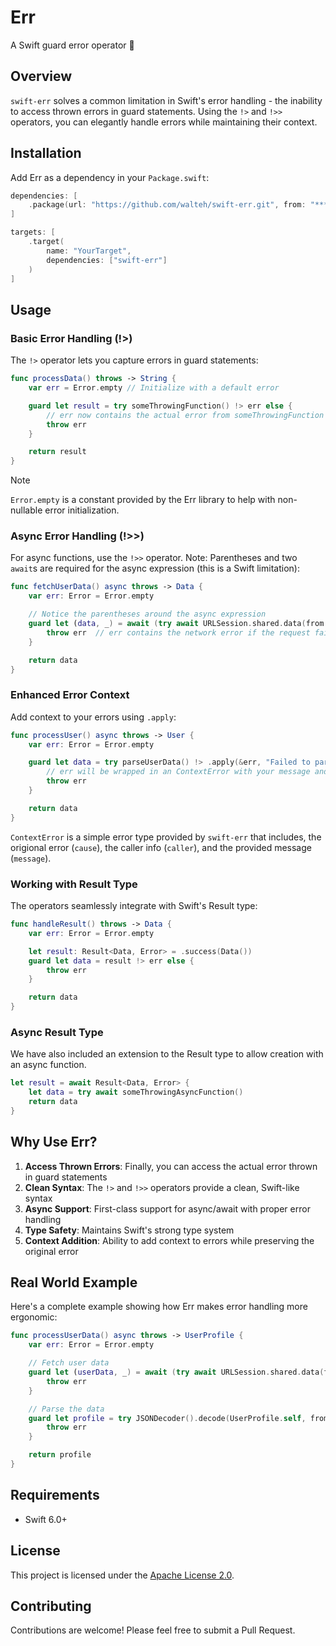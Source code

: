 # Err

A Swift guard error operator 🫡

## Overview

`swift-err` solves a common limitation in Swift's error handling - the inability to access thrown errors in guard statements. Using the `!>` and `!>>` operators, you can elegantly handle errors while maintaining their context.

## Installation

Add Err as a dependency in your `Package.swift`:

```swift
dependencies: [
    .package(url: "https://github.com/walteh/swift-err.git", from: "****check-latest-release-version****")
]

targets: [
    .target(
        name: "YourTarget",
        dependencies: ["swift-err"]
    )
]
```

## Usage

### Basic Error Handling (!>)

The `!>` operator lets you capture errors in guard statements:

```swift
func processData() throws -> String {
    var err = Error.empty // Initialize with a default error

    guard let result = try someThrowingFunction() !> err else {
        // err now contains the actual error from someThrowingFunction
        throw err
    }

    return result
}
```


> [!NOTE]
> `Error.empty` is a constant provided by the Err library to help with non-nullable error initialization.

### Async Error Handling (!>>)

For async functions, use the `!>>` operator. Note: Parentheses and two `await`s are required for the async expression (this is a Swift limitation):

```swift
func fetchUserData() async throws -> Data {
    var err: Error = Error.empty

    // Notice the parentheses around the async expression
    guard let (data, _) = await (try await URLSession.shared.data(from: url)) !>> err else {
        throw err  // err contains the network error if the request failed
    }

    return data
}
```

### Enhanced Error Context

Add context to your errors using `.apply`:

```swift
func processUser() async throws -> User {
    var err: Error = Error.empty

    guard let data = try parseUserData() !> .apply(&err, "Failed to parse user data") else {
        // err will be wrapped in an ContextError with your message and the original error
        throw err
    }

    return data
}
```

`ContextError` is a simple error type provided by `swift-err` that includes, the origional error (`cause`), the caller info (`caller`), and the provided message (`message`).

### Working with Result Type

The operators seamlessly integrate with Swift's Result type:

```swift
func handleResult() throws -> Data {
    var err: Error = Error.empty

    let result: Result<Data, Error> = .success(Data())
    guard let data = result !> err else {
        throw err
    }

    return data
}
```

### Async Result Type

We have also included an extension to the Result type to allow creation with an async function.

```swift
let result = await Result<Data, Error> {
    let data = try await someThrowingAsyncFunction()
    return data
}
```

## Why Use Err?

1. **Access Thrown Errors**: Finally, you can access the actual error thrown in guard statements
2. **Clean Syntax**: The `!>` and `!>>` operators provide a clean, Swift-like syntax
3. **Async Support**: First-class support for async/await with proper error handling
4. **Type Safety**: Maintains Swift's strong type system
5. **Context Addition**: Ability to add context to errors while preserving the original error

## Real World Example

Here's a complete example showing how Err makes error handling more ergonomic:

```swift
func processUserData() async throws -> UserProfile {
    var err: Error = Error.empty

    // Fetch user data
    guard let (userData, _) = await (try await URLSession.shared.data(from: userURL)) !>> .apply(&err, "Failed to fetch user data") else {
        throw err
    }

    // Parse the data
    guard let profile = try JSONDecoder().decode(UserProfile.self, from: userData) !> .apply(&err, "Failed to parse user profile") else {
        throw err
    }

    return profile
}
```

## Requirements

- Swift 6.0+

## License

This project is licensed under the [Apache License 2.0](LICENSE).

## Contributing

Contributions are welcome! Please feel free to submit a Pull Request.
